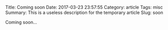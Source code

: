 Title: Coming soon
Date: 2017-03-23 23:57:55
Category: article
Tags: misc
Summary: This is a useless description for the temporary article
Slug: soon

Coming soon...
